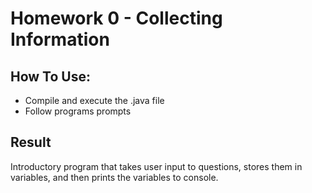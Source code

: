 # Homework 0 - Collecting Information

## How To Use:
- Compile and execute the .java file
- Follow programs prompts

## Result
Introductory program that takes user input to questions, stores them in variables, and then prints the variables to console.

